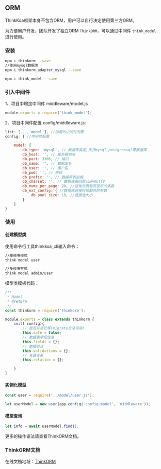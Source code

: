 ## ORM
ThinkKoa框架本身不包含ORM，用户可以自行决定使用第三方ORM。

为方便用户开发，团队开发了独立ORM `ThinkORM`，可以通过中间件 `think_model`进行使用。

### 安装

```bash
npm i thinkorm --save
//使用mysql数据库
npm i thinkorm_adapter_mysql --save

npm i think_model --save
```

### 引入中间件

1、项目中增加中间件 middleware/model.js

```js
module.exports = require('think_model');
```

2、项目中间件配置 config/middleware.js:

```js
list: [...,'model'], //加载的中间件列表
config: { //中间件配置
    ...,
    model: {
        db_type: 'mysql', // 数据库类型,支持mysql,postgressql等数据库
        db_host: '', // 服务器地址
        db_port: 3306, // 端口
        db_name: '', // 数据库名
        db_user: '', // 用户名
        db_pwd: '', // 密码
        db_prefix: '', // 数据库表前缀
        db_charset: '', // 数据库编码默认采用utf8
        db_nums_per_page: 20, //查询分页每页显示的条数
        db_ext_config: { //数据库连接时候额外的参数
            db_pool_size: 10, //连接池大小
        } 
    }
}
```

### 使用


#### 创建模型类
使用命令行工具thinkkoa_cli输入命令：

```bash
//单模块模式
think model user

//多模块方式
think model admin/user
```
模型类模板代码：

```js
/**
 * Model
 * @return
 */
const thinkorm = require('thinkorm');

module.exports = class extends thinkorm {
    init( config){
        // 是否开启迁移(migrate方法可用)
        this.safe = false;
        // 数据表字段信息
        this.fields = {};
        // 数据验证
        this.validations = {};
        // 关联关系
        this.relation = {};

    }
}

```
#### 实例化模型

```js
const user = require('../model/user.js');

let userModel = new user(app.config('config.model', 'middleware'));
```

#### 模型查询

```js
let info = await userModel.find();
```
更多的操作语法请查看ThinkORM文档。

### ThinkORM文档
在线文档地址：[ThinkORM](/orm/index.jhtml)